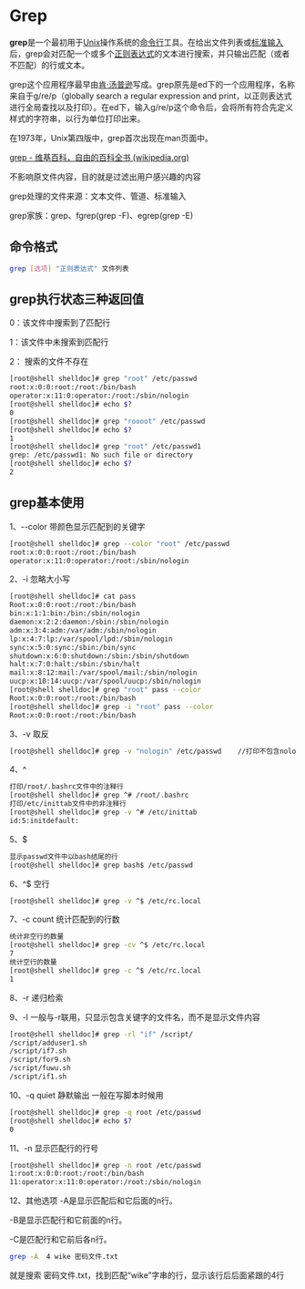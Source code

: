 # Grep

**grep**是一个最初用于[Unix](https://zh.wikipedia.org/wiki/Unix)操作系统的[命令行](https://zh.wikipedia.org/wiki/命令行)工具。在给出文件列表或[标准输入](https://zh.wikipedia.org/wiki/标准输入)后，grep会对匹配一个或多个[正则表达式](https://zh.wikipedia.org/wiki/正则表达式)的文本进行搜索，并只输出匹配（或者不匹配）的行或文本。

grep这个应用程序最早由[肯·汤普逊](https://zh.wikipedia.org/wiki/肯·汤普逊)写成。grep原先是ed下的一个应用程序，名称来自于g/re/p（globally search a regular expression and print，以正则表达式进行全局查找以及打印）。在ed下，输入g/re/p这个命令后，会将所有符合先定义样式的字符串，以行为单位打印出来。

在1973年，Unix第四版中，grep首次出现在man页面中。

[grep - 维基百科，自由的百科全书 (wikipedia.org)](https://zh.wikipedia.org/wiki/Grep)

不影响原文件内容，目的就是过滤出用户感兴趣的内容

grep处理的文件来源：文本文件、管道、标准输入

grep家族：grep、fgrep(grep -F)、egrep(grep -E)

## 命令格式

```bash
grep [选项] "正则表达式" 文件列表    
```

## grep执行状态三种返回值

0：该文件中搜索到了匹配行

1：该文件中未搜索到匹配行

2： 搜索的文件不存在

```bash
[root@shell shelldoc]# grep "root" /etc/passwd
root:x:0:0:root:/root:/bin/bash
operator:x:11:0:operator:/root:/sbin/nologin
[root@shell shelldoc]# echo $?
0
[root@shell shelldoc]# grep "roooot" /etc/passwd
[root@shell shelldoc]# echo $?
1
[root@shell shelldoc]# grep "root" /etc/passwd1
grep: /etc/passwd1: No such file or directory
[root@shell shelldoc]# echo $?
2
```

## grep基本使用

1、--color    带颜色显示匹配到的关键字

```bash
[root@shell shelldoc]# grep --color "root" /etc/passwd
root:x:0:0:root:/root:/bin/bash
operator:x:11:0:operator:/root:/sbin/nologin
```

2、-i   忽略大小写

```bash
[root@shell shelldoc]# cat pass 
Root:x:0:0:root:/root:/bin/bash
bin:x:1:1:bin:/bin:/sbin/nologin
daemon:x:2:2:daemon:/sbin:/sbin/nologin
adm:x:3:4:adm:/var/adm:/sbin/nologin
lp:x:4:7:lp:/var/spool/lpd:/sbin/nologin
sync:x:5:0:sync:/sbin:/bin/sync
shutdown:x:6:0:shutdown:/sbin:/sbin/shutdown
halt:x:7:0:halt:/sbin:/sbin/halt
mail:x:8:12:mail:/var/spool/mail:/sbin/nologin
uucp:x:10:14:uucp:/var/spool/uucp:/sbin/nologin
[root@shell shelldoc]# grep "root" pass --color
Root:x:0:0:root:/root:/bin/bash
[root@shell shelldoc]# grep -i "root" pass --color
Root:x:0:0:root:/root:/bin/bash
```

3、-v   取反

```bash
[root@shell shelldoc]# grep -v "nologin" /etc/passwd    //打印不包含nologin的行
```

4、^

```bash
打印/root/.bashrc文件中的注释行    
[root@shell shelldoc]# grep ^# /root/.bashrc
打印/etc/inittab文件中的非注释行 
[root@shell shelldoc]# grep -v ^# /etc/inittab 
id:5:initdefault:
```

5、$

```bash
显示passwd文件中以bash结尾的行
[root@shell shelldoc]# grep bash$ /etc/passwd
```

6、^$     空行

```bash
[root@shell shelldoc]# grep -v ^$ /etc/rc.local
```

7、-c   count   统计匹配到的行数

```bash
统计非空行的数量
[root@shell shelldoc]# grep -cv ^$ /etc/rc.local  
7
统计空行的数量
[root@shell shelldoc]# grep -c ^$ /etc/rc.local  
1        
```

8、-r  递归检索

9、-l       一般与-r联用，只显示包含关键字的文件名，而不是显示文件内容

```bash
[root@shell shelldoc]# grep -rl "if" /script/       
/script/adduser1.sh
/script/if7.sh
/script/for9.sh
/script/fuwu.sh
/script/if1.sh
```

10、-q      quiet    静默输出    一般在写脚本时候用

```bash
[root@shell shelldoc]# grep -q root /etc/passwd 
[root@shell shelldoc]# echo $?
0
```

11、-n   显示匹配行的行号

```bash
[root@shell shelldoc]# grep -n root /etc/passwd
1:root:x:0:0:root:/root:/bin/bash
11:operator:x:11:0:operator:/root:/sbin/nologin
```

12、其他选项
-A是显示匹配后和它后面的n行。

-B是显示匹配行和它前面的n行。

-C是匹配行和它前后各n行。  

```bash
grep -A  4 wike 密码文件.txt 
```

就是搜索  密码文件.txt，找到匹配“wike”字串的行，显示该行后后面紧跟的4行